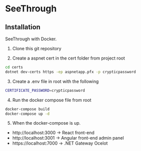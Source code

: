 # SeeThrough

## Installation

SeeThrough with Docker.

1. Clone this git repository

2. Create a aspnet cert in the cert folder
   from project root

```bash
cd certs
dotnet dev-certs https -ep aspnetapp.pfx -p crypticpassword
```

3. Create a .env file in root with the following

```bash
CERTIFICATE_PASSWORD=crypticpassword
```

4. Run the docker compose file from root

```bash
docker-compose build
docker-compose up -d
```

5. When the docker-compose is up.

- http://localhost:3000 -> React front-end
- http://localhost:3001 -> Angular front-end admin panel
- https://localhost:7000 -> .NET Gateway Ocelot

```

```
